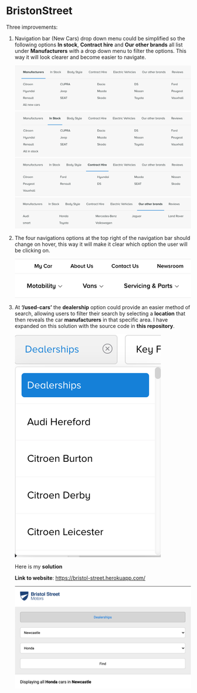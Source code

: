 # BristonStreet

Three improvements:

1. Navigation bar (New Cars) drop down menu could be simplified so the following options **In stock**, 
   **Contract hire** and **Our other brands** all list under **Manufacturers** with a drop down menu to filter the options. 
   This way it will look clearer and become easier to navigate.
   
   ![Image of manufacturers](/public/images/examples/manufacturers.png)
   ![Image of in_stock](/public/images/examples/in_stock.png)
   ![Image of contract_hire](/public/images/examples/contract_hire.png)
   ![Image of our_other_brands](/public/images/examples/our_other_brands.png)

2. The four navigations options at the top right of the navigation bar should change on hover, 
   this way it will make it clear which option the user will be clicking on.
   
   ![Image of upper_links](/public/images/examples/upper_links.png)

3. At **‘/used-cars’** the **dealership** option could provide an easier method of search, 
   allowing users to filter their search by selecting a **location** that then reveals 
   the car **manufacturers** in that specific area. I have expanded on this solution with the source code in **this repository**.
   
   ![Image of dealerships](/public/images/examples/dealerships.png)
   
   Here is my **solution**
   
   **Link to website**:
   https://bristol-street.herokuapp.com/
   
   
   ![Image of my_solution](/public/images/examples/my_solution.png)